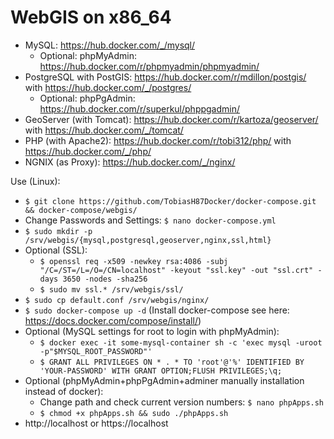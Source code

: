 # WebGIS on x86_64 
* MySQL: https://hub.docker.com/_/mysql/
	* Optional: phpMyAdmin: https://hub.docker.com/r/phpmyadmin/phpmyadmin/
* PostgreSQL with PostGIS: https://hub.docker.com/r/mdillon/postgis/ with https://hub.docker.com/_/postgres/
	* Optional: phpPgAdmin: https://hub.docker.com/r/superkul/phppgadmin/
* GeoServer (with Tomcat): https://hub.docker.com/r/kartoza/geoserver/ with https://hub.docker.com/_/tomcat/
* PHP (with Apache2): https://hub.docker.com/r/tobi312/php/ with https://hub.docker.com/_/php/
* NGNIX (as Proxy): https://hub.docker.com/_/nginx/

Use (Linux):
* ``` $ git clone https://github.com/TobiasH87Docker/docker-compose.git && docker-compose/webgis/ ```
* Change Passwords and Settings: ``` $ nano docker-compose.yml ```
* ``` $ sudo mkdir -p /srv/webgis/{mysql,postgresql,geoserver,nginx,ssl,html} ```
* Optional (SSL): 
	* ``` $ openssl req -x509 -newkey rsa:4086 -subj "/C=/ST=/L=/O=/CN=localhost" -keyout "ssl.key" -out "ssl.crt" -days 3650 -nodes -sha256 ```
	* ``` $ sudo mv ssl.* /srv/webgis/ssl/ ```
* ``` $ sudo cp default.conf /srv/webgis/nginx/ ``` 
* ``` $ sudo docker-compose up -d ``` (Install docker-compose see here: https://docs.docker.com/compose/install/) 
* Optional (MySQL settings for root to login with phpMyAdmin):
	* ``` $ docker exec -it some-mysql-container sh -c 'exec mysql -uroot -p"$MYSQL_ROOT_PASSWORD"' ```
	* ``` $ GRANT ALL PRIVILEGES ON * . * TO 'root'@'%' IDENTIFIED BY 'YOUR-PASSWORD' WITH GRANT OPTION;FLUSH PRIVILEGES;\q; ```
* Optional (phpMyAdmin+phpPgAdmin+adminer manually installation instead of docker):
	* Change path and check current version numbers: ``` $ nano phpApps.sh ```
	* ``` $ chmod +x phpApps.sh && sudo ./phpApps.sh ```
* http://localhost or https://localhost 
